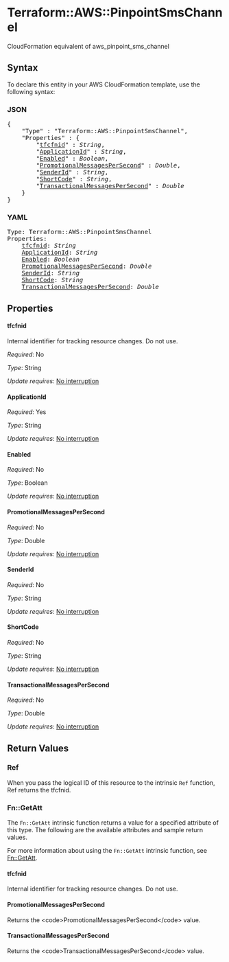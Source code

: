# Terraform::AWS::PinpointSmsChannel

CloudFormation equivalent of aws_pinpoint_sms_channel

## Syntax

To declare this entity in your AWS CloudFormation template, use the following syntax:

### JSON

<pre>
{
    "Type" : "Terraform::AWS::PinpointSmsChannel",
    "Properties" : {
        "<a href="#tfcfnid" title="tfcfnid">tfcfnid</a>" : <i>String</i>,
        "<a href="#applicationid" title="ApplicationId">ApplicationId</a>" : <i>String</i>,
        "<a href="#enabled" title="Enabled">Enabled</a>" : <i>Boolean</i>,
        "<a href="#promotionalmessagespersecond" title="PromotionalMessagesPerSecond">PromotionalMessagesPerSecond</a>" : <i>Double</i>,
        "<a href="#senderid" title="SenderId">SenderId</a>" : <i>String</i>,
        "<a href="#shortcode" title="ShortCode">ShortCode</a>" : <i>String</i>,
        "<a href="#transactionalmessagespersecond" title="TransactionalMessagesPerSecond">TransactionalMessagesPerSecond</a>" : <i>Double</i>
    }
}
</pre>

### YAML

<pre>
Type: Terraform::AWS::PinpointSmsChannel
Properties:
    <a href="#tfcfnid" title="tfcfnid">tfcfnid</a>: <i>String</i>
    <a href="#applicationid" title="ApplicationId">ApplicationId</a>: <i>String</i>
    <a href="#enabled" title="Enabled">Enabled</a>: <i>Boolean</i>
    <a href="#promotionalmessagespersecond" title="PromotionalMessagesPerSecond">PromotionalMessagesPerSecond</a>: <i>Double</i>
    <a href="#senderid" title="SenderId">SenderId</a>: <i>String</i>
    <a href="#shortcode" title="ShortCode">ShortCode</a>: <i>String</i>
    <a href="#transactionalmessagespersecond" title="TransactionalMessagesPerSecond">TransactionalMessagesPerSecond</a>: <i>Double</i>
</pre>

## Properties

#### tfcfnid

Internal identifier for tracking resource changes. Do not use.

_Required_: No

_Type_: String

_Update requires_: [No interruption](https://docs.aws.amazon.com/AWSCloudFormation/latest/UserGuide/using-cfn-updating-stacks-update-behaviors.html#update-no-interrupt)

#### ApplicationId

_Required_: Yes

_Type_: String

_Update requires_: [No interruption](https://docs.aws.amazon.com/AWSCloudFormation/latest/UserGuide/using-cfn-updating-stacks-update-behaviors.html#update-no-interrupt)

#### Enabled

_Required_: No

_Type_: Boolean

_Update requires_: [No interruption](https://docs.aws.amazon.com/AWSCloudFormation/latest/UserGuide/using-cfn-updating-stacks-update-behaviors.html#update-no-interrupt)

#### PromotionalMessagesPerSecond

_Required_: No

_Type_: Double

_Update requires_: [No interruption](https://docs.aws.amazon.com/AWSCloudFormation/latest/UserGuide/using-cfn-updating-stacks-update-behaviors.html#update-no-interrupt)

#### SenderId

_Required_: No

_Type_: String

_Update requires_: [No interruption](https://docs.aws.amazon.com/AWSCloudFormation/latest/UserGuide/using-cfn-updating-stacks-update-behaviors.html#update-no-interrupt)

#### ShortCode

_Required_: No

_Type_: String

_Update requires_: [No interruption](https://docs.aws.amazon.com/AWSCloudFormation/latest/UserGuide/using-cfn-updating-stacks-update-behaviors.html#update-no-interrupt)

#### TransactionalMessagesPerSecond

_Required_: No

_Type_: Double

_Update requires_: [No interruption](https://docs.aws.amazon.com/AWSCloudFormation/latest/UserGuide/using-cfn-updating-stacks-update-behaviors.html#update-no-interrupt)

## Return Values

### Ref

When you pass the logical ID of this resource to the intrinsic `Ref` function, Ref returns the tfcfnid.

### Fn::GetAtt

The `Fn::GetAtt` intrinsic function returns a value for a specified attribute of this type. The following are the available attributes and sample return values.

For more information about using the `Fn::GetAtt` intrinsic function, see [Fn::GetAtt](https://docs.aws.amazon.com/AWSCloudFormation/latest/UserGuide/intrinsic-function-reference-getatt.html).

#### tfcfnid

Internal identifier for tracking resource changes. Do not use.

#### PromotionalMessagesPerSecond

Returns the &lt;code&gt;PromotionalMessagesPerSecond&lt;/code&gt; value.

#### TransactionalMessagesPerSecond

Returns the &lt;code&gt;TransactionalMessagesPerSecond&lt;/code&gt; value.


